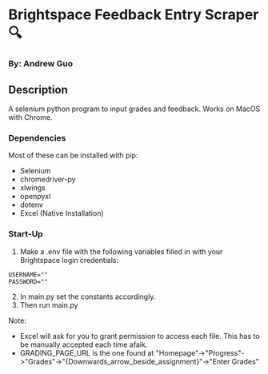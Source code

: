 # Brightspace Feedback Entry Scraper 🔍

### By: Andrew Guo

## Description

A selenium python program to input grades and feedback. Works on MacOS with Chrome.

### Dependencies
Most of these can be installed with pip:
 - Selenium
 - chromedriver-py
 - xlwings
 - openpyxl
 - dotenv
 - Excel (Native Installation)

### Start-Up
1. Make a .env file with the following variables filled in with your Brightspace login credentials:
```
USERNAME=""
PASSWORD=""
```
2. In main.py set the constants accordingly.
3. Then run main.py

Note: 
- Excel will ask for you to grant permission to access each file. This has to be manually accepted each time afaik.
- GRADING_PAGE_URL is the one found at "Homepage"->"Progress"->"Grades"->"{Downwards_arrow_beside_assignment}"->"Enter Grades"
